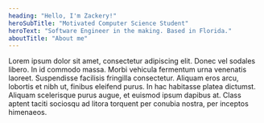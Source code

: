 ```yaml
---
heading: "Hello, I'm Zackery!"
heroSubTitle: "Motivated Computer Science Student"
heroText: "Software Engineer in the making. Based in Florida."
aboutTitle: "About me"
---
```

Lorem ipsum dolor sit amet, consectetur adipiscing elit. Donec vel sodales libero. In id commodo massa. Morbi vehicula fermentum urna venenatis laoreet. Suspendisse facilisis fringilla consectetur. Aliquam eros arcu, lobortis et nibh ut, finibus eleifend purus. In hac habitasse platea dictumst. Aliquam scelerisque purus augue, et euismod ipsum dapibus at. Class aptent taciti sociosqu ad litora torquent per conubia nostra, per inceptos himenaeos.